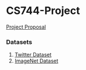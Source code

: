 # CS744-Project

[Project Proposal](https://drive.google.com/drive/u/2/folders/17alBOquTtHBdmi9bu8b_zSJWVMvB24WF)

### Datasets
1. [Twitter Dataset](https://www.kaggle.com/datasets/kazanova/sentiment140)
2. [ImageNet Dataset](https://image-net.org/download-images.php)
